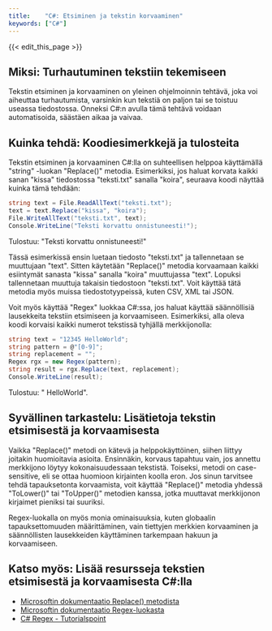 ```yaml
---
title:    "C#: Etsiminen ja tekstin korvaaminen"
keywords: ["C#"]
---
```


{{< edit_this_page >}}

## Miksi: Turhautuminen tekstiin tekemiseen

Tekstin etsiminen ja korvaaminen on yleinen ohjelmoinnin tehtävä, joka voi aiheuttaa turhautumista, varsinkin kun tekstiä on paljon tai se toistuu useassa tiedostossa. Onneksi C#:n avulla tämä tehtävä voidaan automatisoida, säästäen aikaa ja vaivaa.

## Kuinka tehdä: Koodiesimerkkejä ja tulosteita

Tekstin etsiminen ja korvaaminen C#:lla on suhteellisen helppoa käyttämällä "string" -luokan "Replace()" metodia. Esimerkiksi, jos haluat korvata kaikki sanan "kissa" tiedostossa "teksti.txt" sanalla "koira", seuraava koodi näyttää kuinka tämä tehdään:

```C#
string text = File.ReadAllText("teksti.txt");
text = text.Replace("kissa", "koira");
File.WriteAllText("teksti.txt", text);
Console.WriteLine("Teksti korvattu onnistuneesti!");

```

Tulostuu: "Teksti korvattu onnistuneesti!"

Tässä esimerkissä ensin luetaan tiedosto "teksti.txt" ja tallennetaan se muuttujaan "text". Sitten käytetään "Replace()" metodia korvaamaan kaikki esiintymät sanasta "kissa" sanalla "koira" muuttujassa "text". Lopuksi tallennetaan muuttuja takaisin tiedostoon "teksti.txt". Voit käyttää tätä metodia myös muissa tiedostotyypeissä, kuten CSV, XML tai JSON.

Voit myös käyttää "Regex" luokkaa C#:ssa, jos haluat käyttää säännöllisiä lausekkeita tekstiin etsimiseen ja korvaamiseen. Esimerkiksi, alla oleva koodi korvaisi kaikki numerot tekstissä tyhjällä merkkijonolla:

```C#
string text = "12345 HelloWorld";
string pattern = @"[0-9]";
string replacement = "";
Regex rgx = new Regex(pattern);
string result = rgx.Replace(text, replacement);
Console.WriteLine(result);

```

Tulostuu: " HelloWorld".

## Syvällinen tarkastelu: Lisätietoja tekstin etsimisestä ja korvaamisesta

Vaikka "Replace()" metodi on kätevä ja helppokäyttöinen, siihen liittyy joitakin huomioitavia asioita. Ensinnäkin, korvaus tapahtuu vain, jos annettu merkkijono löytyy kokonaisuudessaan tekstistä. Toiseksi, metodi on case-sensitive, eli se ottaa huomioon kirjainten koolla eron. Jos sinun tarvitsee tehdä tapauksetonta korvaamista, voit käyttää "Replace()" metodia yhdessä "ToLower()" tai "ToUpper()" metodien kanssa, jotka muuttavat merkkijonon kirjaimet pieniksi tai suuriksi.

Regex-luokalla on myös monia ominaisuuksia, kuten globaalin tapauksettomuuden määrittäminen, vain tiettyjen merkkien korvaaminen ja säännöllisten lausekkeiden käyttäminen tarkempaan hakuun ja korvaamiseen.

## Katso myös: Lisää resursseja tekstien etsimisestä ja korvaamisesta C#:lla

- [Microsoftin dokumentaatio Replace() metodista](https://docs.microsoft.com/en-us/dotnet/api/system.string.replace?view=netcore-3.1)
- [Microsoftin dokumentaatio Regex-luokasta](https://docs.microsoft.com/en-us/dotnet/api/system.text.regularexpressions.regex?view=netcore-3.1)
- [C# Regex - Tutorialspoint](https://www.tutorialspoint.com/csharp/csharp_regular_expressions.htm)